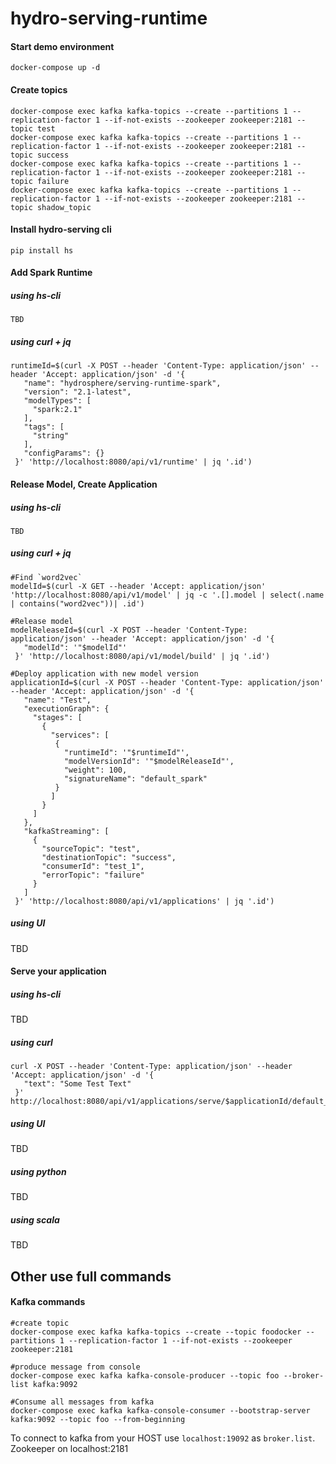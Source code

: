 # hydro-serving-runtime

#### Start demo environment
```
docker-compose up -d
```
#### Create topics
```
docker-compose exec kafka kafka-topics --create --partitions 1 --replication-factor 1 --if-not-exists --zookeeper zookeeper:2181 --topic test
docker-compose exec kafka kafka-topics --create --partitions 1 --replication-factor 1 --if-not-exists --zookeeper zookeeper:2181 --topic success
docker-compose exec kafka kafka-topics --create --partitions 1 --replication-factor 1 --if-not-exists --zookeeper zookeeper:2181 --topic failure
docker-compose exec kafka kafka-topics --create --partitions 1 --replication-factor 1 --if-not-exists --zookeeper zookeeper:2181 --topic shadow_topic
```

#### Install hydro-serving cli
```
pip install hs
```

#### Add Spark Runtime
##### using hs-cli 
```
TBD

```

##### using curl + jq
```
runtimeId=$(curl -X POST --header 'Content-Type: application/json' --header 'Accept: application/json' -d '{  
   "name": "hydrosphere/serving-runtime-spark",  
   "version": "2.1-latest",  
   "modelTypes": [  
     "spark:2.1" 
   ], 
   "tags": [ 
     "string"  
   ], 
   "configParams": {}  
 }' 'http://localhost:8080/api/v1/runtime' | jq '.id')

```

#### Release Model, Create Application
##### using hs-cli 
```
TBD

```

##### using curl + jq
```
#Find `word2vec`
modelId=$(curl -X GET --header 'Accept: application/json' 'http://localhost:8080/api/v1/model' | jq -c '.[].model | select(.name | contains("word2vec"))| .id')

#Release model
modelReleaseId=$(curl -X POST --header 'Content-Type: application/json' --header 'Accept: application/json' -d '{ 
   "modelId": '"$modelId"' 
 }' 'http://localhost:8080/api/v1/model/build' | jq '.id')
 
#Deploy application with new model version
applicationId=$(curl -X POST --header 'Content-Type: application/json' --header 'Accept: application/json' -d '{ 
   "name": "Test", 
   "executionGraph": { 
     "stages": [ 
       { 
         "services": [
          {
            "runtimeId": '"$runtimeId"',
            "modelVersionId": '"$modelReleaseId"',
            "weight": 100,
            "signatureName": "default_spark"
          }
         ]  
       }
     ]  
   },  
   "kafkaStreaming": [  
     {  
       "sourceTopic": "test",  
       "destinationTopic": "success",  
       "consumerId": "test_1",  
       "errorTopic": "failure"  
     }  
   ]  
 }' 'http://localhost:8080/api/v1/applications' | jq '.id')
```

##### using UI
TBD

#### Serve your application
##### using hs-cli 
TBD

##### using curl
```
curl -X POST --header 'Content-Type: application/json' --header 'Accept: application/json' -d '{ 
   "text": "Some Test Text" 
 }' http://localhost:8080/api/v1/applications/serve/$applicationId/default_spark 
```
##### using UI
TBD

##### using python
TBD

##### using scala
TBD

## Other use full commands
#### Kafka commands
```
#create topic
docker-compose exec kafka kafka-topics --create --topic foodocker --partitions 1 --replication-factor 1 --if-not-exists --zookeeper zookeeper:2181

#produce message from console
docker-compose exec kafka kafka-console-producer --topic foo --broker-list kafka:9092

#Consume all messages from kafka
docker-compose exec kafka kafka-console-consumer --bootstrap-server kafka:9092 --topic foo --from-beginning
```

To connect to kafka from your HOST use `localhost:19092` as `broker.list`. Zookeeper on localhost:2181